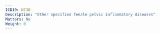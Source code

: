 ```yaml
---
ICD10: N738
Description: "Other specified female pelvic inflammatory diseases"
Matters: No
Weight: 0
---
```


